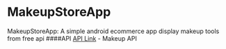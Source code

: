 # MakeupStoreApp
 MakeupStoreApp: A simple android ecommerce app display makeup tools from free api
 ####API
 [API Link](https://makeup-api.herokuapp.com/) - Makeup API
